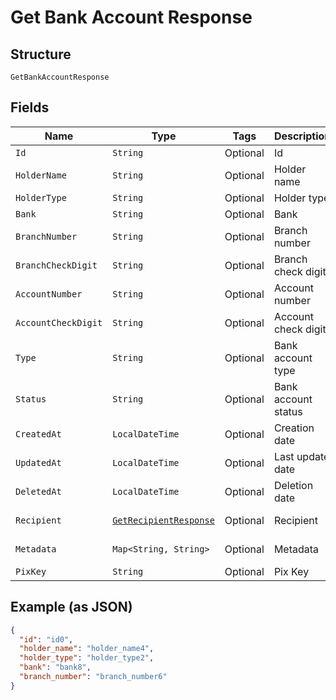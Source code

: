 
# Get Bank Account Response

## Structure

`GetBankAccountResponse`

## Fields

| Name | Type | Tags | Description | Getter | Setter |
|  --- | --- | --- | --- | --- | --- |
| `Id` | `String` | Optional | Id | String getId() | setId(String id) |
| `HolderName` | `String` | Optional | Holder name | String getHolderName() | setHolderName(String holderName) |
| `HolderType` | `String` | Optional | Holder type | String getHolderType() | setHolderType(String holderType) |
| `Bank` | `String` | Optional | Bank | String getBank() | setBank(String bank) |
| `BranchNumber` | `String` | Optional | Branch number | String getBranchNumber() | setBranchNumber(String branchNumber) |
| `BranchCheckDigit` | `String` | Optional | Branch check digit | String getBranchCheckDigit() | setBranchCheckDigit(String branchCheckDigit) |
| `AccountNumber` | `String` | Optional | Account number | String getAccountNumber() | setAccountNumber(String accountNumber) |
| `AccountCheckDigit` | `String` | Optional | Account check digit | String getAccountCheckDigit() | setAccountCheckDigit(String accountCheckDigit) |
| `Type` | `String` | Optional | Bank account type | String getType() | setType(String type) |
| `Status` | `String` | Optional | Bank account status | String getStatus() | setStatus(String status) |
| `CreatedAt` | `LocalDateTime` | Optional | Creation date | LocalDateTime getCreatedAt() | setCreatedAt(LocalDateTime createdAt) |
| `UpdatedAt` | `LocalDateTime` | Optional | Last update date | LocalDateTime getUpdatedAt() | setUpdatedAt(LocalDateTime updatedAt) |
| `DeletedAt` | `LocalDateTime` | Optional | Deletion date | LocalDateTime getDeletedAt() | setDeletedAt(LocalDateTime deletedAt) |
| `Recipient` | [`GetRecipientResponse`](../../doc/models/get-recipient-response.md) | Optional | Recipient | GetRecipientResponse getRecipient() | setRecipient(GetRecipientResponse recipient) |
| `Metadata` | `Map<String, String>` | Optional | Metadata | Map<String, String> getMetadata() | setMetadata(Map<String, String> metadata) |
| `PixKey` | `String` | Optional | Pix Key | String getPixKey() | setPixKey(String pixKey) |

## Example (as JSON)

```json
{
  "id": "id0",
  "holder_name": "holder_name4",
  "holder_type": "holder_type2",
  "bank": "bank8",
  "branch_number": "branch_number6"
}
```

